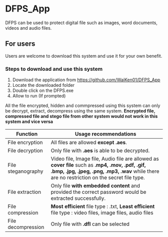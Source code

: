 # DFPS_App
 DFPS can be used to protect digital file such as images, word documents, videos and audio files.

## For users
Users are welcome to download this system and use it for your own benefit. 

### Steps to download and use this system
1. Download the application from https://github.com/WaiKen01/DFPS_App
2. Locate the downloaded folder
3. Double click on the DFPS.exe
4. Allow to run (If prompted)

All the file encrypted, hidden and commpressed using this system can only be decrypt, extract, decompress using the same system. **Encrypted file, compressed file and stego file from other system would not work in this system and vice versa**

| Function | Usage recommendations |
| --- | --- |
| File encryption | All files are allowed **except .aes**. |
| File decryption | Only file with **.aes** is able to be decrypted. |
| File steganography | Video file, Image file, Audio file are allowed as **cover file** such as **.mp4, .mov, .pdf, .gif, .bmp, .jpg, .jpeg, .png, .mp3, .wav** while there are no restriction on the secret file type. |
| File extraction | Only file **with embedded content** and provided the correct password would be extracted successfully. |
| File compression | **Most efficient** file type : .txt, **Least efficient** file type : video files, image files, audio files |
| File decompression | Only file with **.dfl** can be selected |

